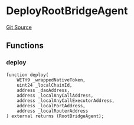 # DeployRootBridgeAgent
[Git Source](https://github.com/Maia-DAO/test-env-V2/blob/84b5f9e8695c91ddb02f27bb3dfb1c652f55ced4/ulysses-omnichain/RootBridgeAgent.sol)


## Functions
### deploy


```solidity
function deploy(
    WETH9 _wrappedNativeToken,
    uint24 _localChainId,
    address _daoAddress,
    address _localAnyCallAddress,
    address _localAnyCallExecutorAddress,
    address _localPortAddress,
    address _localRouterAddress
) external returns (RootBridgeAgent);
```

